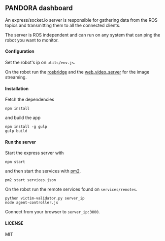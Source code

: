 PANDORA dashboard
---


An express/socket.io server is responsible for gathering data from the ROS
topics and transmitting them to all the connected clients.

The server is ROS independent and can run on any system that can ping the robot
you want to monitor.

#### Configuration

Set the robot's ip on `utils/env.js`.

On the robot run the [rosbridge](http://wiki.ros.org/rosbridge_suite) and the [web_video_server](https://github.com/RobotWebTools/web_video_server) for the image
streaming.

#### Installation

Fetch the dependencies

```
npm install
```

and build the app

```
npm install -g gulp
gulp build
```

#### Run the server

Start the express server with
```
npm start
```

and then start the services with [pm2](https://github.com/Unitech/PM2).

```
pm2 start services.json
```

On the robot run the remote services found on `services/remotes`.

```
python victim-validator.py server_ip
node agent-controller.js
```

Connect from your browser to `server_ip:3000`.

#### LICENSE

MIT
